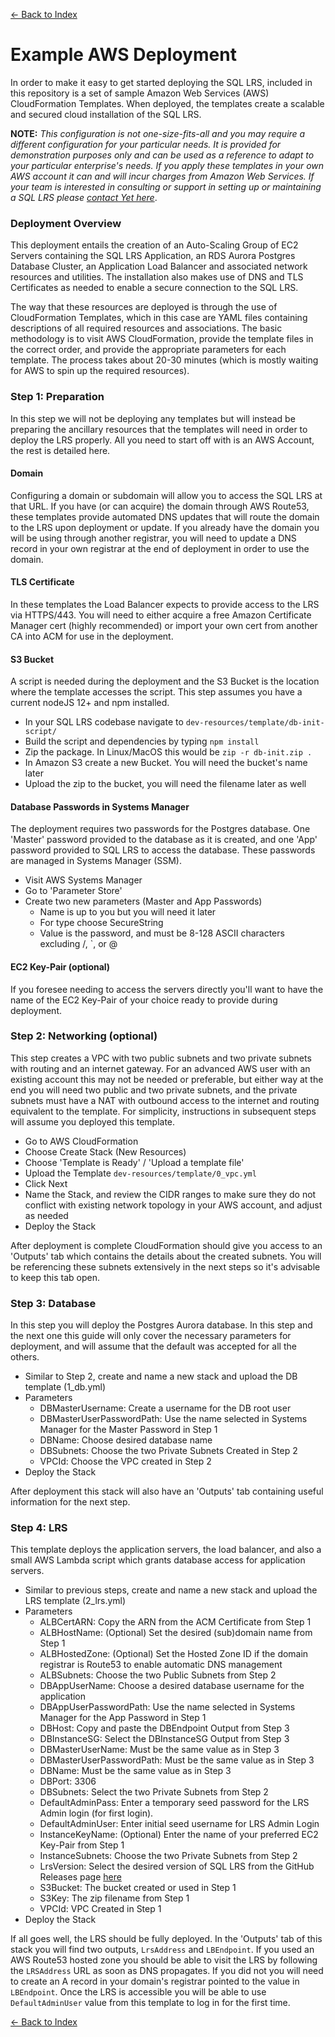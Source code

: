 [<- Back to Index](index.md)

# Example AWS Deployment

In order to make it easy to get started deploying the SQL LRS, included in this repository is a set of sample Amazon Web Services (AWS) CloudFormation Templates. When deployed, the templates create a scalable and secured cloud installation of the SQL LRS.

__NOTE:__ *This configuration is not one-size-fits-all and you may require a different configuration for your particular needs. It is provided for demonstration purposes only and can be used as a reference to adapt to your particular enterprise's needs. If you apply these templates in your own AWS account it can and will incur charges from Amazon Web Services. If your team is interested in consulting or support in setting up or maintaining a SQL LRS please [contact Yet here](https://www.sqllrs.com/contact)*.

### Deployment Overview

This deployment entails the creation of an Auto-Scaling Group of EC2 Servers containing the SQL LRS Application, an RDS Aurora Postgres Database Cluster, an Application Load Balancer and associated network resources and utilities. The installation also makes use of DNS and TLS Certificates as needed to enable a secure connection to the SQL LRS.

The way that these resources are deployed is through the use of CloudFormation Templates, which in this case are YAML files containing descriptions of all required resources and associations. The basic methodology is to visit AWS CloudFormation, provide the template files in the correct order, and provide the appropriate parameters for each template. The process takes about 20-30 minutes (which is mostly waiting for AWS to spin up the required resources).

### Step 1: Preparation

In this step we will not be deploying any templates but will instead be preparing the ancillary resources that the templates will need in order to deploy the LRS properly. All you need to start off with is an AWS Account, the rest is detailed here.

#### Domain

Configuring a domain or subdomain will allow you to access the SQL LRS at that URL. If you have (or can acquire) the domain through AWS Route53, these templates provide automated DNS updates that will route the domain to the LRS upon deployment or update. If you already have the domain you will be using through another registrar, you will need to update a DNS record in your own registrar at the end of deployment in order to use the domain.

#### TLS Certificate

In these templates the Load Balancer expects to provide access to the LRS via HTTPS/443. You will need to either acquire a free Amazon Certificate Manager cert (highly recommended) or import your own cert from another CA into ACM for use in the deployment.

#### S3 Bucket

A script is needed during the deployment and the S3 Bucket is the location where the template accesses the script. This step assumes you have a current nodeJS 12+ and npm installed.

- In your SQL LRS codebase navigate to `dev-resources/template/db-init-script/`
- Build the script and dependencies by typing `npm install`
- Zip the package. In Linux/MacOS this would be `zip -r db-init.zip .`
- In Amazon S3 create a new Bucket. You will need the bucket's name later
- Upload the zip to the bucket, you will need the filename later as well

#### Database Passwords in Systems Manager

The deployment requires two passwords for the Postgres database. One 'Master' password provided to the database as it is created, and one 'App' password provided to SQL LRS to access the database. These passwords are managed in Systems Manager (SSM).

- Visit AWS Systems Manager
- Go to 'Parameter Store'
- Create two new parameters (Master and App Passwords)
  - Name is up to you but you will need it later
  - For type choose SecureString
  - Value is the password, and must be 8-128 ASCII characters excluding /, \`, or @

#### EC2 Key-Pair (optional)

If you foresee needing to access the servers directly you'll want to have the name of the EC2 Key-Pair of your choice ready to provide during deployment.

### Step 2: Networking (optional)

This step creates a VPC with two public subnets and two private subnets with routing and an internet gateway. For an advanced AWS user with an existing account this may not be needed or preferable, but either way at the end you will need two public and two private subnets, and the private subnets must have a NAT with outbound access to the internet and routing equivalent to the template. For simplicity, instructions in subsequent steps will assume you deployed this template.

- Go to AWS CloudFormation
- Choose Create Stack (New Resources)
- Choose 'Template is Ready' / 'Upload a template file'
- Upload the Template `dev-resources/template/0_vpc.yml`
- Click Next
- Name the Stack, and review the CIDR ranges to make sure they do not conflict with existing network topology in your AWS account, and adjust as needed
- Deploy the Stack

After deployment is complete CloudFormation should give you access to an 'Outputs' tab which contains the details about the created subnets. You will be referencing these subnets extensively in the next steps so it's advisable to keep this tab open.

### Step 3: Database

In this step you will deploy the Postgres Aurora database. In this step and the next one this guide will only cover the necessary parameters for deployment, and will assume that the default was accepted for all the others.

- Similar to Step 2, create and name a new stack and upload the DB template (1_db.yml)
- Parameters
  - DBMasterUsername: Create a username for the DB root user
  - DBMasterUserPasswordPath: Use the name selected in Systems Manager for the Master Password in Step 1
  - DBName: Choose desired database name
  - DBSubnets: Choose the two Private Subnets Created in Step 2
  - VPCId: Choose the VPC created in Step 2
- Deploy the Stack

After deployment this stack will also have an 'Outputs' tab containing useful information for the next step.

### Step 4: LRS

This template deploys the application servers, the load balancer, and also a small AWS Lambda script which grants database access for application servers.

- Similar to previous steps, create and name a new stack and upload the LRS template (2_lrs.yml)
- Parameters
  - ALBCertARN: Copy the ARN from the ACM Certificate from Step 1
  - ALBHostName: (Optional) Set the desired (sub)domain name from Step 1
  - ALBHostedZone: (Optional) Set the Hosted Zone ID if the domain registrar is Route53 to enable automatic DNS management
  - ALBSubnets: Choose the two Public Subnets from Step 2
  - DBAppUserName: Choose a desired database username for the application
  - DBAppUserPasswordPath: Use the name selected in Systems Manager for the App Password in Step 1
  - DBHost: Copy and paste the DBEndpoint Output from Step 3
  - DBInstanceSG: Select the DBInstanceSG Output from Step 3
  - DBMasterUserName: Must be the same value as in Step 3
  - DBMasterUserPasswordPath: Must be the same value as in Step 3
  - DBName: Must be the same value as in Step 3
  - DBPort: 3306
  - DBSubnets: Select the two Private Subnets from Step 2
  - DefaultAdminPass: Enter a temporary seed password for the LRS Admin login (for first login).
  - DefaultAdminUser: Enter initial seed username for LRS Admin Login
  - InstanceKeyName: (Optional) Enter the name of your preferred EC2 Key-Pair from Step 1
  - InstanceSubnets: Choose the two Private Subnets from Step 2
  - LrsVersion: Select the desired version of SQL LRS from the GitHub Releases page [here](https://github.com/yetanalytics/lrsql/releases)
  - S3Bucket: The bucket created or used in Step 1
  - S3Key: The zip filename from Step 1
  - VPCId: VPC Created in Step 1
- Deploy the Stack

If all goes well, the LRS should be fully deployed. In the 'Outputs' tab of this stack you will find two outputs, `LrsAddress` and `LBEndpoint`. If you used an AWS Route53 hosted zone you should be able to visit the LRS by following the `LRSAddress` URL as soon as DNS propagates. If you did not you will need to create an A record in your domain's registrar pointed to the value in `LBEndpoint`. Once the LRS is accessible you will be able to use `DefaultAdminUser` value from this template to log in for the first time.

[<- Back to Index](index.md)
